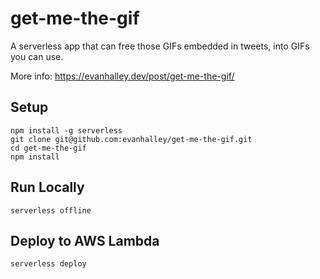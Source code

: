 # get-me-the-gif

A serverless app that can free those GIFs embedded in tweets, into GIFs you can use.

More info: https://evanhalley.dev/post/get-me-the-gif/

## Setup

```
npm install -g serverless
git clone git@github.com:evanhalley/get-me-the-gif.git
cd get-me-the-gif
npm install
```

## Run Locally

```
serverless offline
```

## Deploy to AWS Lambda

```
serverless deploy
```